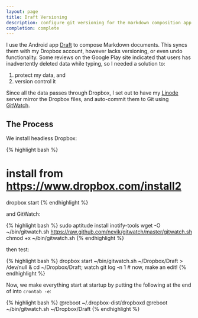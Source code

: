 ```yaml
---
layout: page
title: Draft Versioning
description: configure git versioning for the markdown composition app <a href="https://play.google.com/store/apps/details?id=com.mvilla.draft&hl=en">Draft</a>
completion: complete
---
```


I use the Android app [Draft](https://play.google.com/store/apps/details?id=com.mvilla.draft&hl=en) to compose Markdown documents.  This syncs them with my Dropbox account, however lacks versioning, or even undo functionality.  Some reviews on the Google Play site indicated that users has inadvertently deleted data while typing, so I needed a solution to:

1. protect my data, and
2. version control it

Since all the data passes through Dropbox, I set out to have my [Linode](https://www.linode.com/) server mirror the Dropbox files, and auto-commit them to Git using [GitWatch](https://github.com/nevik/gitwatch).

## The Process ##

We install headless Dropbox:

{% highlight bash %}
# install from https://www.dropbox.com/install2
dropbox start
{% endhighlight %}

and GitWatch:

{% highlight bash %}
sudo aptitude install inotify-tools
wget -O ~/bin/gitwatch.sh https://raw.github.com/nevik/gitwatch/master/gitwatch.sh
chmod +x ~/bin/gitwatch.sh
{% endhighlight %}

then test:

{% highlight bash %}
dropbox start
~/bin/gitwatch.sh ~/Dropbox/Draft > /dev/null &
cd ~/Dropbox/Draft; watch git log -n 1 # now, make an edit!
{% endhighlight %}

Now, we make everything start at startup by putting the following at the end of into `crontab -e`:

{% highlight bash %}
@reboot ~/.dropbox-dist/dropboxd
@reboot ~/bin/gitwatch.sh ~/Dropbox/Draft
{% endhighlight %}
